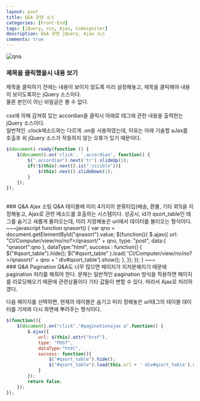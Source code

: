 ```yaml
---
layout: post
title: Q&A 관련 소스
categories: [Front-End]
tags: [jQuery, css, Ajax, Codeigniter]
description: Q&A 관련 jQuery, Ajax 소스
comments: true
---
```


![qna](https://user-images.githubusercontent.com/36055500/54456771-f871ea80-47a2-11e9-8ea2-53fe6456feb6.JPG)
<br>
### 제목을 클릭했을시 내용 보기  
제목을 클릭하기 전에는 내용이 보이지 않도록 미리 설정해놓고, 제목을 클릭해야 내용이 보이도록하는 jQuery 소스이다.  
물론 본인이 아닌 비밀글은 볼 수 없다.  
<br>
css에 의해 감쳐줘 있는 accordian을 클릭시 아래로 <tr>태그에 관한 내용을 출력한는 jQuery 소스이다.  
일반적인 .clock메소드와는 다르게 .on을 사용하였는데, 이유는 아래 기술할 aJax를 호출후 위 jQuery 소스가 작동하지 않는 오류가 있기 때문이다.  
~~~javascript
$(document).ready(function () {
	$(document).on('click', '.accordian', function() {
		$(".accordian").next('tr').slideUp(1);
		if(!$(this).next().is(":visible")){
			$(this).next().slideDown(1);
		}
	});
});
~~~  
<br>
### Q&A Ajax 소팅  
Q&A 테이블에 미리 4가지의 분류타입(배송, 환불, 기타 외1)을 지정해놓고, Ajax로 관련 메소드를 호출하는 시스템이다.  
성공시, id가 qsort_table인 태그를 숨기고 새롭게 불러오는데, 미리 지정해놓은 url에서 데이터를 불러오는 형식이다.  
~~~javascript
function qnasort() {
	var qno = document.getElementById("qnasort").value;
		$(function(){
			$.ajax({					
			url: "<?=base_url();?>CI/Computer/view/no/<?=$row->no?>/qnasort/" + qno,
			type: "post",
			data:{
				"qnasort":qno
			},
			dataType:"html",
			success : function() {
				$("#qsort_table").hide();
				$("#qsort_table" ).load( '<?=base_url();?>CI/Computer/view/no/<?=$row->no?>/qnasort/' + qno + ' div#qsort_table').show();
			},
		});
	});
}
~~~  
<br>
### Q&A Pagination  
Q&A도 너무 많으면 페이지가 지저분해지기 때문에 pagination 처리를 해줘야 한다.  
문제는 일반적인 pagination 방식을 적용하면 페이지를 리로딩해오기 때문에 관련상품이다 기타 값들이 변할 수 있다.  
따라서 Ajax로 처리하였다.

다음 페이지를 선택하면, 현재의 테이블은 숨기고 미리 정해놓은 url태그의 테이블 데이터를 가져와 다시 화면에 뿌려주는 형식이다.
~~~javascript
$(function(){
	$(document).on("click","#paginationajax a",function() {  
		$.ajax({
			url: $(this).attr("href"),
			type: "POST",
			dataType:"html",
			success: function(){
				$("#qsort_table").hide();
				$("#qsort_table").load(this.url + ' div#qsort_table').show();
			}
		});
		return false;
	});
});
~~~   
